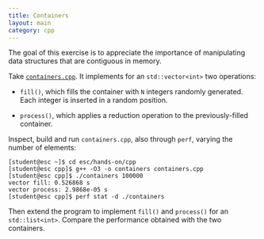 ```yaml
---
title: Containers
layout: main
category: cpp
---
```


The goal of this exercise is to appreciate the importance of
manipulating data structures that are contiguous in memory.

Take [`containers.cpp`]({{site.exercises_repo}}/hands-on/cpp/containers.cpp). It
implements for an `std::vector<int>` two operations:

* `fill()`, which fills the container with `N` integers randomly
generated. Each integer is inserted in a random position.

* `process()`, which applies a reduction operation to the
previously-filled container.

Inspect, build and run `containers.cpp`, also through `perf`, varying
the number of elements:

    [student@esc ~]$ cd esc/hands-on/cpp
    [student@esc cpp]$ g++ -O3 -o containers containers.cpp
    [student@esc cpp]$ ./containers 100000
    vector fill: 0.526868 s
    vector process: 2.9868e-05 s
    [student@esc cpp]$ perf stat -d ./containers

Then extend the program to implement `fill()` and `process()` for an
`std::list<int>`. Compare the performance obtained with the two
containers.
